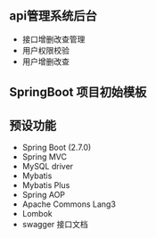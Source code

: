 ## api管理系统后台
- 接口增删改查管理
- 用户权限校验
- 用户增删改查

## SpringBoot 项目初始模板

## 预设功能
- Spring Boot (2.7.0)
- Spring MVC
- MySQL driver
- Mybatis
- Mybatis Plus
- Spring AOP
- Apache Commons Lang3
- Lombok
- swagger 接口文档


